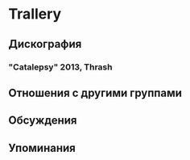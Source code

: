 # Trallery



## Дискография

### "Catalepsy" 2013, Thrash




## Отношения с другими группами


## Обсуждения


## Упоминания


